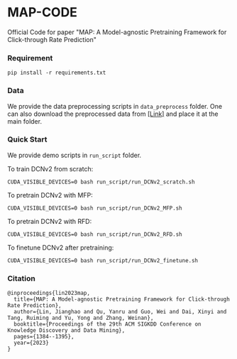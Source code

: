 # MAP-CODE
Official Code for paper "MAP: A Model-agnostic Pretraining Framework for Click-through Rate Prediction"


### Requirement

```
pip install -r requirements.txt
```

### Data

We provide the data preprocessing scripts in ```data_preprocess``` folder. One can also download the preprocessed data from [[Link]]() and place it at the main folder.

### Quick Start

We provide demo scripts in ```run_script``` folder.

To train DCNv2 from scratch:
```
CUDA_VISIBLE_DEVICES=0 bash run_script/run_DCNv2_scratch.sh
```

To pretrain DCNv2 with MFP:
```
CUDA_VISIBLE_DEVICES=0 bash run_script/run_DCNv2_MFP.sh
```

To pretrain DCNv2 with RFD:
```
CUDA_VISIBLE_DEVICES=0 bash run_script/run_DCNv2_RFD.sh
```

To finetune DCNv2 after pretraining:
```
CUDA_VISIBLE_DEVICES=0 bash run_script/run_DCNv2_finetune.sh
```

### Citation

```
@inproceedings{lin2023map,
  title={MAP: A Model-agnostic Pretraining Framework for Click-through Rate Prediction},
  author={Lin, Jianghao and Qu, Yanru and Guo, Wei and Dai, Xinyi and Tang, Ruiming and Yu, Yong and Zhang, Weinan},
  booktitle={Proceedings of the 29th ACM SIGKDD Conference on Knowledge Discovery and Data Mining},
  pages={1384--1395},
  year={2023}
}
```